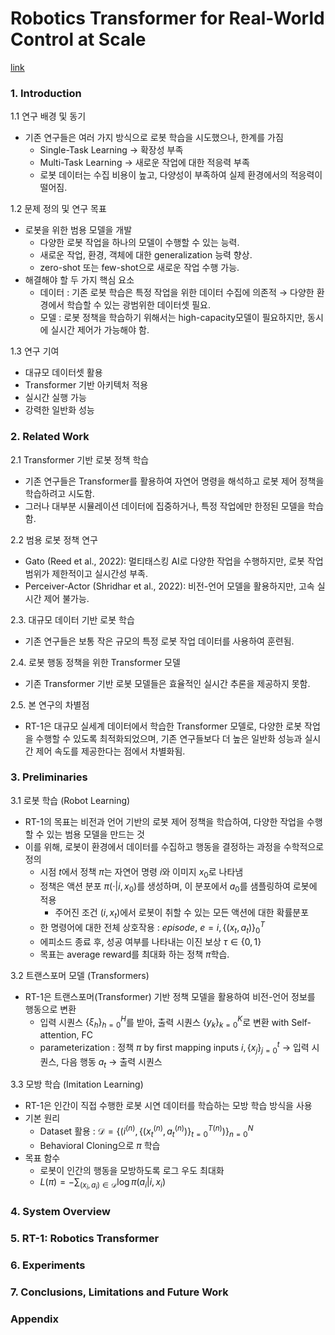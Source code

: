# Robotics Transformer for Real-World Control at Scale
[link](https://robotics-transformer1.github.io/)

### 1. Introduction
1.1 연구 배경 및 동기
- 기존 연구들은 여러 가지 방식으로 로봇 학습을 시도했으나, 한계를 가짐
    - Single-Task Learning → 확장성 부족
    - Multi-Task Learning → 새로운 작업에 대한 적응력 부족
    - 로봇 데이터는 수집 비용이 높고, 다양성이 부족하여 실제 환경에서의 적응력이 떨어짐.

1.2 문제 정의 및 연구 목표
- 로봇을 위한 범용 모델을 개발
    - 다양한 로봇 작업을 하나의 모델이 수행할 수 있는 능력.
    - 새로운 작업, 환경, 객체에 대한 generalization 능력 향상.
    - zero-shot 또는 few-shot으로 새로운 작업 수행 가능.
- 해결해야 할 두 가지 핵심 요소
    - 데이터 : 기존 로봇 학습은 특정 작업을 위한 데이터 수집에 의존적 → 다양한 환경에서 학습할 수 있는 광범위한 데이터셋 필요.
    - 모델 : 로봇 정책을 학습하기 위해서는 high-capacity모델이 필요하지만, 동시에 실시간 제어가 가능해야 함.

1.3 연구 기여
- 대규모 데이터셋 활용
- Transformer 기반 아키텍처 적용
- 실시간 실행 가능
- 강력한 일반화 성능

### 2. Related Work
2.1 Transformer 기반 로봇 정책 학습
- 기존 연구들은 Transformer를 활용하여 자연어 명령을 해석하고 로봇 제어 정책을 학습하려고 시도함.
- 그러나 대부분 시뮬레이션 데이터에 집중하거나, 특정 작업에만 한정된 모델을 학습함.

2.2 범용 로봇 정책 연구
- Gato (Reed et al., 2022): 멀티태스킹 AI로 다양한 작업을 수행하지만, 로봇 작업 범위가 제한적이고 실시간성 부족.
- Perceiver-Actor (Shridhar et al., 2022): 비전-언어 모델을 활용하지만, 고속 실시간 제어 불가능.

2.3. 대규모 데이터 기반 로봇 학습
- 기존 연구들은 보통 작은 규모의 특정 로봇 작업 데이터를 사용하여 훈련됨.

2.4. 로봇 행동 정책을 위한 Transformer 모델
- 기존 Transformer 기반 로봇 모델들은 효율적인 실시간 추론을 제공하지 못함.

2.5. 본 연구의 차별점
- RT-1은 대규모 실세계 데이터에서 학습한 Transformer 모델로, 다양한 로봇 작업을 수행할 수 있도록 최적화되었으며, 기존 연구들보다 더 높은 일반화 성능과 실시간 제어 속도를 제공한다는 점에서 차별화됨.

### 3. Preliminaries
3.1 로봇 학습 (Robot Learning)
- RT-1의 목표는 비전과 언어 기반의 로봇 제어 정책을 학습하여, 다양한 작업을 수행할 수 있는 범용 모델을 만드는 것
- 이를 위해, 로봇이 환경에서 데이터를 수집하고 행동을 결정하는 과정을 수학적으로 정의
    - 시점 ${t}$에서 정책 ${\pi}$는 자연어 명령 ${i}$와 이미지 ${x_0}$로 나타냄
    - 정책은 액션 분포 ${\pi (\cdot | i, x_0)}$를 생성하며, 이 분포에서 ${a_0}$를 샘플링하여 로봇에 적용
        - 주어진 조건 ${(i, x_t)}$에서 로봇이 취할 수 있는 모든 액션에 대한 확률분포
    - 한 명령어에 대한 전체 상호작용 : _episode_, ${e = i, { \{(x_t, a_t)\} }^T_{0}}$
    - 에피소드 종료 후, 성공 여부를 나타내는 이진 보상 ${\tau \in \{ 0,1 \}}$
    - 목표는 average reward를 최대화 하는 정책 ${\pi}$학습.

3.2 트랜스포머 모델 (Transformers)
- RT-1은 트랜스포머(Transformer) 기반 정책 모델을 활용하여 비전-언어 정보를 행동으로 변환
    - 입력 시퀀스 ${{\{ \xi_h \}}^H_{h=0}}$를 받아, 출력 시퀀스 ${{\{ y_k \}}^K_{k=0}}$로 변환 with Self-attention, FC
    - parameterization : 정책 ${\pi}$ by first mapping inputs ${i, {\{ x_j \}}^t_{j=0}}$ → 입력 시퀀스, 다음 행동 ${a_t}$ → 출력 시퀀스

3.3 모방 학습 (Imitation Learning)
- RT-1은 인간이 직접 수행한 로봇 시연 데이터를 학습하는 모방 학습 방식을 사용
- 기본 원리
    - Dataset 활용 : ${\mathcal{D} = \{(i^{(n)},\{(x^{(n)}_{t},a^{(n)}_{t})\}^{T(n)}_{t=0})\}^{N}_{n=0}}$
    - Behavioral Cloning으로 ${\pi}$ 학습
- 목표 함수
    - 로봇이 인간의 행동을 모방하도록 로그 우도 최대화
    - ${L(\pi) = - \displaystyle\sum_{(x_i, a_i) \in \mathcal{D}}{\log{\pi(a_i|i, x_i)}}}$

### 4. System Overview

### 5. RT-1: Robotics Transformer

### 6. Experiments

### 7. Conclusions, Limitations and Future Work

### Appendix